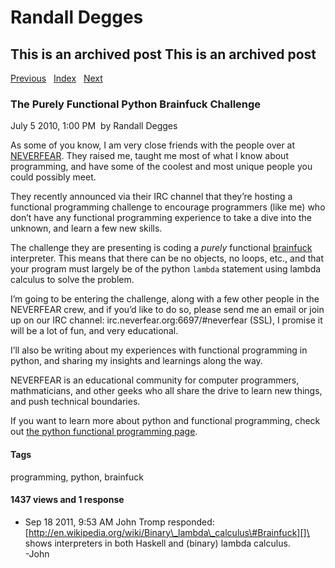 # Randall Degges

## This is an archived post This is an archived post

[Previous][]   [Index][]   [Next][]

### The Purely Functional Python Brainfuck Challenge

July 5 2010, 1:00 PM  by Randall Degges

As some of you know, I am very close friends with the people over at
[NEVERFEAR][]. They raised me, taught me most of what I know about programming,
and have some of the coolest and most unique people you could possibly meet.

They recently announced via their IRC channel that they’re hosting a functional
programming challenge to encourage programmers (like me) who don’t have any
functional programming experience to take a dive into the unknown, and learn a
few new skills.

The challenge they are presenting is coding a *purely* functional [brainfuck][]
interpreter. This means that there can be no objects, no loops, etc., and that
your program must largely be of the python `lambda` statement using lambda
calculus to solve the problem.

I’m going to be entering the challenge, along with a few other people in the
NEVERFEAR crew, and if you’d like to do so, please send me an email or join up
on our IRC channel: irc.neverfear.org:6697/\#neverfear (SSL), I promise it will
be a lot of fun, and very educational.

I’ll also be writing about my experiences with functional programming in python,
and sharing my insights and learnings along the way.

NEVERFEAR is an educational community for computer programmers, mathmaticians,
and other geeks who all share the drive to learn new things, and push technical
boundaries.

If you want to learn more about python and functional programming, check out
[the python functional programming page][].

#### Tags

programming, python, brainfuck

#### 1437 views and 1 response

-   Sep 18 2011, 9:53 AM
    John Tromp responded:
    [http://en.wikipedia.org/wiki/Binary\_lambda\_calculus\#Brainfuck][]\
    shows interpreters in both Haskell and (binary) lambda calculus.\
    -John

  [Previous]: ../../../posts/2010/07/python-challenge-thoughts.html
  [Index]: ../../../index-7.html
  [Next]: ../../../posts/2010/07/serving-static-content-with-django.html
  [NEVERFEAR]: http://neverfear.org/
  [brainfuck]: http://en.wikipedia.org/wiki/Brainfuck
  [the python functional programming page]: http://docs.python.org/howto/functional.html
  [http://en.wikipedia.org/wiki/Binary\_lambda\_calculus\#Brainfuck]: http://en.wikipedia.org/wiki/Binary_lambda_calculus#Brainfuck
